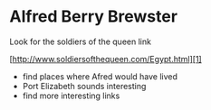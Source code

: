 # Alfred Berry Brewster

Look for the soldiers of the queen link



[http://www.soldiersofthequeen.com/Egypt.html][1]

- find places where Afred would have lived
- Port Elizabeth sounds interesting
- find more interesting links

[1]:	http://www.soldiersofthequeen.com/Egypt.html
